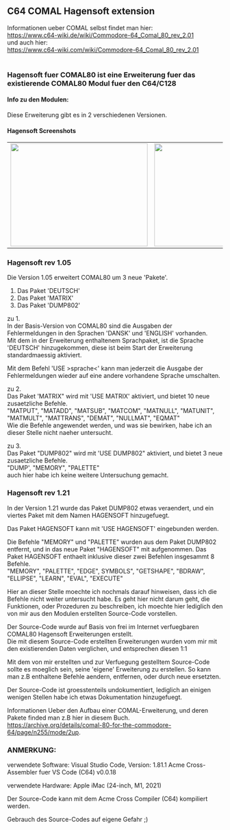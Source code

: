 
## C64 COMAL Hagensoft extension

Informationen ueber COMAL selbst findet man hier:<br />
https://www.c64-wiki.de/wiki/Commodore-64_Comal_80_rev_2.01 <br />
und auch hier:<br />
https://www.c64-wiki.com/wiki/Commodore-64_Comal_80_rev_2.01<br />
<br />

### Hagensoft fuer COMAL80 ist eine Erweiterung fuer das existierende COMAL80 Modul fuer den C64/C128

#### Info zu den Modulen:

Diese Erweiterung gibt es in 2 verschiedenen Versionen.

#### Hagensoft Screenshots<br />
<div align="left">
<table border="0" cellpadding="6" width="600">
 <tr>
  <td align="center"><img src="https://github.com/LeshanDaFo/C64-COMAL-Hagensoft/assets/97148663/1da33654-0797-44f4-8c39-5b5fa416ae2f" width="320" height="240"></td>
  <td align="center"><img src="https://github.com/LeshanDaFo/C64-COMAL-Hagensoft/assets/97148663/16837d13-2e75-4ec7-8b2b-73991ee3fe3d" width="320" height="240"></td>
 </tr>
</table>
</div>

### Hagensoft rev 1.05

Die Version 1.05 erweitert COMAL80 um 3 neue 'Pakete'.

  1. Das Paket 'DEUTSCH'
  2. Das Paket 'MATRIX'
  3. Das Paket 'DUMP802'

zu 1.
<br />
In der Basis-Version von COMAL80 sind die Ausgaben der Fehlermeldungen in den Sprachen 'DANSK' und 'ENGLISH' vorhanden.<br />
Mit dem in der Erweiterung enthaltenem Sprachpaket, ist die Sprache 'DEUTSCH' hinzugekommen, diese ist beim Start der Erweiterung standardmaessig aktiviert.

Mit dem Befehl 'USE >sprache<' kann man jederzeit die Ausgabe der Fehlermeldungen wieder auf eine andere vorhandene Sprache umschalten.

zu 2.
<br />
Das Paket 'MATRIX" wird mit 'USE MATRIX' aktiviert, und bietet 10 neue zusaetzliche Befehle.<br />
  "MATPUT", "MATADD", "MATSUB", "MATCOM", "MATNULL", "MATUNIT", "MATMULT", "MATTRANS", "DEMAT", "NULLMAT", "EQMAT"
<br />
Wie die Befehle angewendet werden, und was sie bewirken, habe ich an dieser Stelle nicht naeher untersucht.

zu 3.
<br />
Das Paket "DUMP802" wird mit 'USE DUMP802" aktiviert, und bietet 3 neue zusaetzliche Befehle.<br />
  "DUMP', "MEMORY", "PALETTE"
<br />
auch hier habe ich keine weitere Untersuchung gemacht.

### Hagensoft rev 1.21
In der Version 1.21 wurde das Paket DUMP802 etwas veraendert, und ein viertes Paket mit dem Namen HAGENSOFT hinzugefuegt.

Das Paket HAGENSOFT kann mit 'USE HAGENSOFT' eingebunden werden.

Die Befehle "MEMORY" und "PALETTE" wurden aus dem Paket DUMP802 entfernt, und in das neue Paket "HAGENSOFT" mit aufgenommen.
Das Paket HAGENSOFT enthaelt inklusive dieser zwei Befehlen insgesammt 8 Befehle.<br />
    "MEMORY", "PALETTE", "EDGE", SYMBOLS", "GETSHAPE", "BDRAW", "ELLIPSE", "LEARN", "EVAL", "EXECUTE"


Hier an dieser Stelle moechte ich nochmals darauf hinweisen, dass ich die Befehle nicht weiter untersucht habe.
Es geht hier nicht darum geht, die Funktionen, oder Prozeduren zu beschreiben, 
ich moechte hier lediglich den von mir aus den Modulen erstellten Source-Code vorstellen.

Der Source-Code wurde auf Basis von frei im Internet verfuegbaren COMAL80 Hagensoft Erweiterungen erstellt.<br />
Die mit diesem Source-Code erstellten Erweiterungen wurden vom mir mit den existierenden Daten verglichen, und entsprechen diesen 1:1

Mit dem von mir erstellten und zur Verfuegung gestelltem Source-Code sollte es moeglich sein, seine 'eigene' Erweiterung zu erstellen.
So kann man z.B enthaltene Befehle aendern, entfernen, oder durch neue ersetzten.

Der Source-Code ist groesstenteils undokumentiert, lediglich an einigen wenigen Stellen habe ich etwas Dokumentation hinzugefuegt.

Informationen Ueber den Aufbau einer COMAL-Erweiterung, und deren Pakete finded man z.B hier in diesem Buch.<br />
https://archive.org/details/comal-80-for-the-commodore-64/page/n255/mode/2up.

### ANMERKUNG:

verwendete Software:
Visual Studio Code, Version: 1.81.1
Acme Cross-Assembler fuer VS Code (C64) v0.0.18

verwendete Hardware:
Apple iMac (24-inch, M1, 2021)

Der Source-Code kann mit dem Acme Cross Compiler (C64) kompiliert werden.

Gebrauch des Source-Codes auf eigene Gefahr ;)
